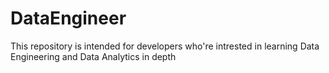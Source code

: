 # DataEngineer
This repository is intended for developers who're intrested in learning Data Engineering and Data Analytics in depth

